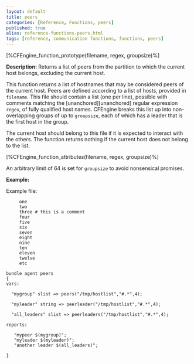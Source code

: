 ```yaml
---
layout: default
title: peers
categories: [Reference, Functions, peers]
published: true
alias: reference-functions-peers.html
tags: [reference, communication functions, functions, peers]
---
```


[%CFEngine_function_prototype(filename, regex, groupsize)%]

**Description:** Returns a list of peers from the partition to which
the current host belongs, excluding the current host.

This function returns a list of hostnames that may be considered peers
of the current host. Peers are defined according to a list of hosts,
provided in `filename`. This file should contain a list (one per line), 
possible with comments matching the [unanchored][unanchored] regular 
expression `regex`, of fully qualified host names. 
CFEngine breaks this list up into non-overlapping groups of up to `groupsize`, 
each of which has a leader that is the first host in the group.

The current host should belong to this file if it is expected to interact with 
the others. The function returns nothing if the current host does not belong 
to the list.

[%CFEngine_function_attributes(filename, regex, groupsize)%]

An arbitrary limit of 64 is set for `groupsize` to avoid nonsensical 
promises.

**Example:**

Example file:

```cf3
     one
     two
     three # this is a comment
     four
     five
     six
     seven
     eight
     nine
     ten
     eleven
     twelve
     etc
```

```cf3
bundle agent peers
{
vars:

  "mygroup" slist => peers("/tmp/hostlist","#.*",4);

  "myleader" string => peerleader("/tmp/hostlist","#.*",4);

  "all_leaders" slist => peerleaders("/tmp/hostlist","#.*",4);

reports:

   "mypeer $(mygroup)";
   "myleader $(myleader)";
   "another leader $(all_leaders)";

}
```
